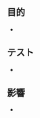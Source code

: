 ## 目的

- 

## テスト

- 

## 影響

<!--
  リリース以外（マージ作業以外）に必要なことがあればこちらに記載ください
  例） DBへの項目追加が必要（一旦Firestoreでも記載ください）、マイグレーションが必要、Slackチャンネル名の変更が必要等
-->

- 

